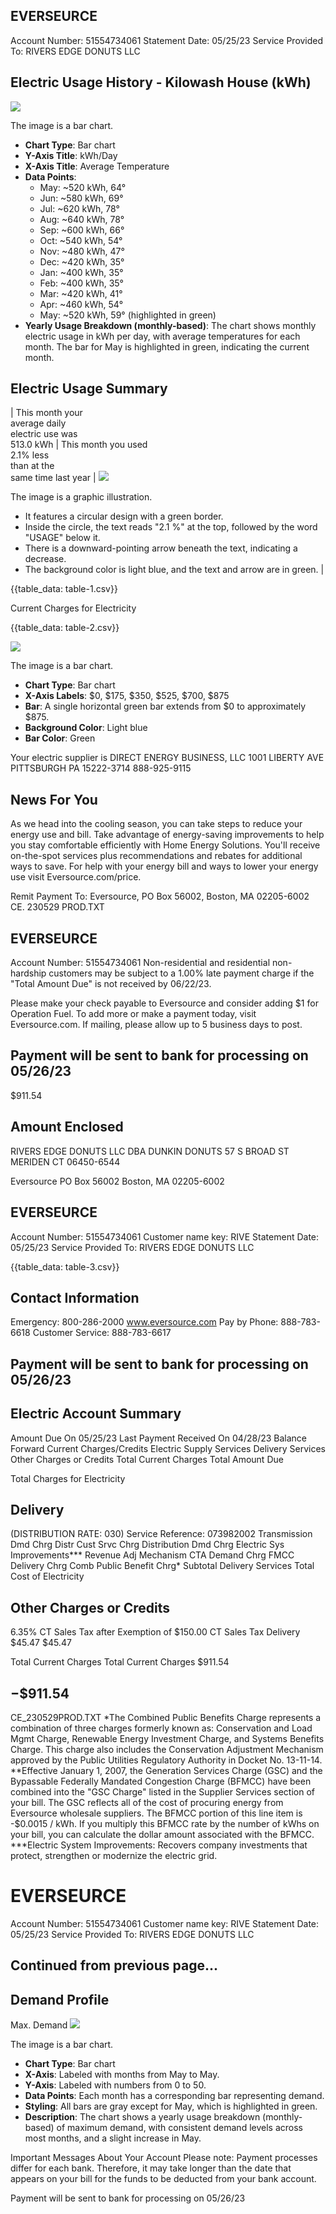 ## EVERSEURCE

Account Number: 51554734061
Statement Date: 05/25/23
Service Provided To:
RIVERS EDGE DONUTS LLC

## Electric Usage History - Kilowash House (kWh)

![](images/img-0.jpeg)

The image is a bar chart.

- **Chart Type**: Bar chart
- **Y-Axis Title**: kWh/Day
- **X-Axis Title**: Average Temperature
- **Data Points**:
  - May: ~520 kWh, 64°
  - Jun: ~580 kWh, 69°
  - Jul: ~620 kWh, 78°
  - Aug: ~640 kWh, 78°
  - Sep: ~600 kWh, 66°
  - Oct: ~540 kWh, 54°
  - Nov: ~480 kWh, 47°
  - Dec: ~420 kWh, 35°
  - Jan: ~400 kWh, 35°
  - Feb: ~400 kWh, 35°
  - Mar: ~420 kWh, 41°
  - Apr: ~460 kWh, 54°
  - May: ~520 kWh, 59° (highlighted in green)
- **Yearly Usage Breakdown (monthly-based)**: The chart shows monthly electric usage in kWh per day, with average temperatures for each month. The bar for May is highlighted in green, indicating the current month.

## Electric Usage Summary

| This month your <br> average daily <br> electric use was <br> 513.0 kWh | This month you used <br> $2.1 \%$ less <br> than at the <br> same time last year | ![](images/img-1.jpeg)

The image is a graphic illustration.

- It features a circular design with a green border.
- Inside the circle, the text reads "2.1 %" at the top, followed by the word "USAGE" below it.
- There is a downward-pointing arrow beneath the text, indicating a decrease.
- The background color is light blue, and the text and arrow are in green. |


{{table_data: table-1.csv}}

Current Charges for Electricity

{{table_data: table-2.csv}}

![](images/img-2.jpeg)

The image is a bar chart.

- **Chart Type**: Bar chart
- **X-Axis Labels**: $0, $175, $350, $525, $700, $875
- **Bar**: A single horizontal green bar extends from $0 to approximately $875.
- **Background Color**: Light blue
- **Bar Color**: Green

Your electric supplier is
DIRECT ENERGY BUSINESS, LLC
1001 LIBERTY AVE
PITTSBURGH PA 15222-3714
888-925-9115

## News For You

As we head into the cooling season, you can take steps to reduce your energy use and bill. Take advantage of energy-saving improvements to help you stay comfortable efficiently with Home Energy Solutions. You'll receive on-the-spot services plus recommendations and rebates for additional ways to save. For help with your energy bill and ways to lower your energy use visit Eversource.com/price.

Remit Payment To: Eversource, PO Box 56002, Boston, MA 02205-6002
CE. 230529 PROD.TXT

## EVERSEURCE

Account Number: 51554734061
Non-residential and residential non-hardship customers may be subject to a $1.00 \%$ late payment charge if the "Total Amount Due" is not received by 06/22/23.

Please make your check payable to Eversource and consider adding $\$ 1$ for Operation Fuel.
To add more or make a payment today, visit Eversource.com. If mailing, please allow up to 5 business days to post.

## Payment will be sent to bank for processing on 05/26/23

$\$ 911.54$

## Amount Enclosed

RIVERS EDGE DONUTS LLC
DBA DUNKIN DONUTS
57 S BROAD ST
MERIDEN CT 06450-6544

Eversource
PO Box 56002
Boston, MA 02205-6002

## EVERSEURCE

Account Number: 51554734061
Customer name key: RIVE
Statement Date: 05/25/23
Service Provided To:
RIVERS EDGE DONUTS LLC

{{table_data: table-3.csv}}

## Contact Information

Emergency: 800-286-2000
www.eversource.com
Pay by Phone: 888-783-6618
Customer Service: 888-783-6617

## Payment will be sent to bank for processing on 05/26/23

## Electric Account Summary

Amount Due On 05/25/23
Last Payment Received On 04/28/23
Balance Forward
Current Charges/Credits
Electric Supply Services
Delivery Services
Other Charges or Credits
Total Current Charges
Total Amount Due

Total Charges for Electricity

## Delivery

(DISTRIBUTION RATE: 030)
Service Reference: 073982002
Transmission Dmd Chrg
Distr Cust Srvc Chrg
Distribution Dmd Chrg
Electric Sys Improvements***
Revenue Adj Mechanism
CTA Demand Chrg
FMCC Delivery Chrg
Comb Public Benefit Chrg*
Subtotal Delivery Services
Total Cost of Electricity

## Other Charges or Credits

$6.35 \%$ CT Sales Tax after Exemption of $\$ 150.00$
CT Sales Tax Delivery \$45.47
$\$ 45.47$

Total Current Charges
Total Current Charges
\$911.54

## $-\$ 911.54$

CE_230529PROD.TXT
*The Combined Public Benefits Charge represents a combination of three charges formerly known as: Conservation and Load Mgmt Charge, Renewable Energy Investment Charge, and Systems Benefits Charge. This charge also includes the Conservation Adjustment Mechanism approved by the Public Utilities Regulatory Authority in Docket No. 13-11-14.
**Effective January 1, 2007, the Generation Services Charge (GSC) and the Bypassable Federally Mandated Congestion Charge (BFMCC) have been combined into the "GSC Charge" listed in the Supplier Services section of your bill. The GSC reflects all of the cost of procuring energy from Eversource wholesale suppliers. The BFMCC portion of this line item is -\$0.0015 / kWh. If you multiply this BFMCC rate by the number of kWhs on your bill, you can calculate the dollar amount associated with the BFMCC.
***Electric System Improvements: Recovers company investments that protect, strengthen or modernize the electric grid.

# EVERSEURCE 

Account Number: 51554734061
Customer name key: RIVE
Statement Date: 05/25/23
Service Provided To:
RIVERS EDGE DONUTS LLC

## Continued from previous page...

## Demand Profile

Max. Demand
![](images/img-3.jpeg)

The image is a bar chart.

- **Chart Type**: Bar chart
- **X-Axis**: Labeled with months from May to May.
- **Y-Axis**: Labeled with numbers from 0 to 50.
- **Data Points**: Each month has a corresponding bar representing demand.
- **Styling**: All bars are gray except for May, which is highlighted in green.
- **Description**: The chart shows a yearly usage breakdown (monthly-based) of maximum demand, with consistent demand levels across most months, and a slight increase in May.

Important Messages About Your Account
Please note: Payment processes differ for each bank. Therefore, it may take longer than the date that appears on your bill for the funds to be deducted from your bank account.

Payment will be sent to bank for processing on 05/26/23
